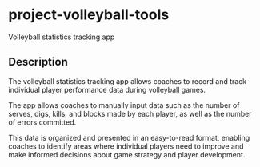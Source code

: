 # project-volleyball-tools

Volleyball statistics tracking app

## Description
<p>
The volleyball statistics tracking app allows coaches to record and track individual player performance data during volleyball games.
</p>
<p>
The app allows coaches to manually input data such as the number of serves, digs, kills, and blocks made by each player, as well as the number of errors committed.
</p>
<p>
This data is organized and presented in an easy-to-read format, enabling coaches to identify areas where individual players need to improve and make informed decisions about game strategy and player development.
</p>
